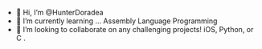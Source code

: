 - 👋 Hi, I’m @HunterDoradea
- 🌱 I’m currently learning ... Assembly Language Programming
- 💞️ I’m looking to collaborate on any challenging projects! iOS, Python, or C .


<!---
HunterDoradea/HunterDoradea is a ✨ special ✨ repository because its `README.md` (this file) appears on your GitHub profile.
You can click the Preview link to take a look at your changes.
--->
